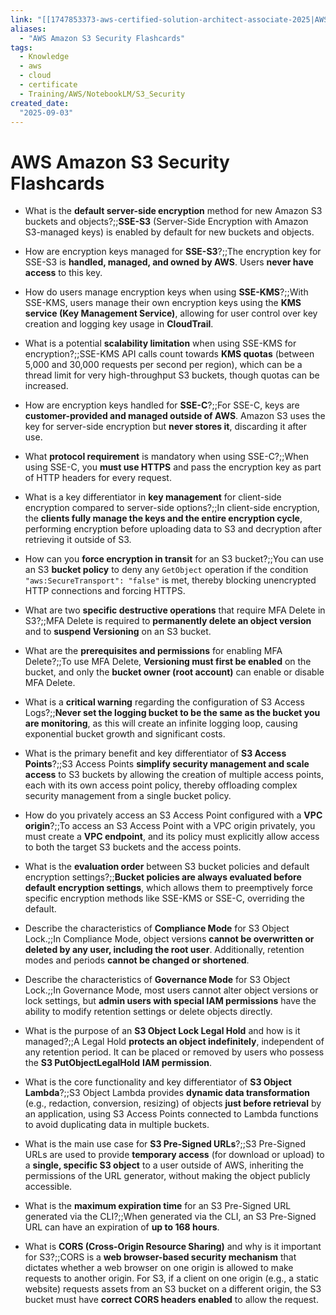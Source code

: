 ```yaml
---
link: "[[1747853373-aws-certified-solution-architect-associate-2025|AWS Certified Solution Architect Associate 2025]]"
aliases: 
  - "AWS Amazon S3 Security Flashcards"
tags:
  - Knowledge
  - aws
  - cloud
  - certificate
  - Training/AWS/NotebookLM/S3_Security
created_date:
  "2025-09-03"
---
```

# AWS Amazon S3 Security Flashcards
- What is the **default server-side encryption** method for new Amazon S3 buckets and objects?;;**SSE-S3** (Server-Side Encryption with Amazon S3-managed keys) is enabled by default for new buckets and objects.
<!--SR:!2025-11-07,46,290-->
- How are encryption keys managed for **SSE-S3**?;;The encryption key for SSE-S3 is **handled, managed, and owned by AWS**. Users **never have access** to this key.
<!--SR:!2025-11-29,65,310-->
- How do users manage encryption keys when using **SSE-KMS**?;;With SSE-KMS, users manage their own encryption keys using the **KMS service (Key Management Service)**, allowing for user control over key creation and logging key usage in **CloudTrail**.
<!--SR:!2025-12-23,70,270-->
- What is a potential **scalability limitation** when using SSE-KMS for encryption?;;SSE-KMS API calls count towards **KMS quotas** (between 5,000 and 30,000 requests per second per region), which can be a thread limit for very high-throughput S3 buckets, though quotas can be increased.
<!--SR:!2025-10-20,25,275-->
- How are encryption keys handled for **SSE-C**?;;For SSE-C, keys are **customer-provided and managed outside of AWS**. Amazon S3 uses the key for server-side encryption but **never stores it**, discarding it after use.
<!--SR:!2025-11-14,45,290-->
- What **protocol requirement** is mandatory when using SSE-C?;;When using SSE-C, you **must use HTTPS** and pass the encryption key as part of HTTP headers for every request.
<!--SR:!2025-11-19,57,310-->
- What is a key differentiator in **key management** for client-side encryption compared to server-side options?;;In client-side encryption, the **clients fully manage the keys and the entire encryption cycle**, performing encryption before uploading data to S3 and decryption after retrieving it outside of S3.
<!--SR:!2025-11-30,66,310-->
- How can you **force encryption in transit** for an S3 bucket?;;You can use an S3 **bucket policy** to deny any `GetObject` operation if the condition `"aws:SecureTransport": "false"` is met, thereby blocking unencrypted HTTP connections and forcing HTTPS.
<!--SR:!2025-10-27,35,270-->
- What are two **specific destructive operations** that require MFA Delete in S3?;;MFA Delete is required to **permanently delete an object version** and to **suspend Versioning** on an S3 bucket.
<!--SR:!2025-10-20,32,270-->
- What are the **prerequisites and permissions** for enabling MFA Delete?;;To use MFA Delete, **Versioning must first be enabled** on the bucket, and only the **bucket owner (root account)** can enable or disable MFA Delete.
<!--SR:!2026-01-20,98,290-->
- What is a **critical warning** regarding the configuration of S3 Access Logs?;;**Never set the logging bucket to be the same as the bucket you are monitoring**, as this will create an infinite logging loop, causing exponential bucket growth and significant costs.
<!--SR:!2025-11-02,40,270-->
- What is the primary benefit and key differentiator of **S3 Access Points**?;;S3 Access Points **simplify security management and scale access** to S3 buckets by allowing the creation of multiple access points, each with its own access point policy, thereby offloading complex security management from a single bucket policy.
<!--SR:!2025-11-24,48,250-->
- How do you privately access an S3 Access Point configured with a **VPC origin**?;;To access an S3 Access Point with a VPC origin privately, you must create a **VPC endpoint**, and its policy must explicitly allow access to both the target S3 buckets and the access points.
<!--SR:!2025-10-25,29,250-->
- What is the **evaluation order** between S3 bucket policies and default encryption settings?;;**Bucket policies are always evaluated before default encryption settings**, which allows them to preemptively force specific encryption methods like SSE-KMS or SSE-C, overriding the default.
<!--SR:!2025-11-03,42,290-->
- Describe the characteristics of **Compliance Mode** for S3 Object Lock.;;In Compliance Mode, object versions **cannot be overwritten or deleted by any user, including the root user**. Additionally, retention modes and periods **cannot be changed or shortened**.
<!--SR:!2025-11-05,21,230-->
- Describe the characteristics of **Governance Mode** for S3 Object Lock.;;In Governance Mode, most users cannot alter object versions or lock settings, but **admin users with special IAM permissions** have the ability to modify retention settings or delete objects directly.
<!--SR:!2025-11-08,39,250-->
- What is the purpose of an **S3 Object Lock Legal Hold** and how is it managed?;;A Legal Hold **protects an object indefinitely**, independent of any retention period. It can be placed or removed by users who possess the **S3 PutObjectLegalHold** **IAM permission**.
<!--SR:!2025-11-08,47,290-->
- What is the core functionality and key differentiator of **S3 Object Lambda**?;;S3 Object Lambda provides **dynamic data transformation** (e.g., redaction, conversion, resizing) of objects **just before retrieval** by an application, using S3 Access Points connected to Lambda functions to avoid duplicating data in multiple buckets.
<!--SR:!2025-11-02,31,290-->
- What is the main use case for **S3 Pre-Signed URLs**?;;S3 Pre-Signed URLs are used to provide **temporary access** (for download or upload) to a **single, specific S3 object** to a user outside of AWS, inheriting the permissions of the URL generator, without making the object publicly accessible.
<!--SR:!2025-11-26,63,310-->
- What is the **maximum expiration time** for an S3 Pre-Signed URL generated via the CLI?;;When generated via the CLI, an S3 Pre-Signed URL can have an expiration of **up to 168 hours**.
<!--SR:!2025-11-05,44,290-->
- What is **CORS (Cross-Origin Resource Sharing)** and why is it important for S3?;;CORS is a **web browser-based security mechanism** that dictates whether a web browser on one origin is allowed to make requests to another origin. For S3, if a client on one origin (e.g., a static website) requests assets from an S3 bucket on a different origin, the S3 bucket must have **correct CORS headers enabled** to allow the request.
<!--SR:!2025-11-06,45,290-->








